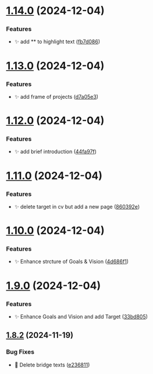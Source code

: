 # [1.14.0](https://github.com/zhumeisongsong/cv/compare/v1.13.0...v1.14.0) (2024-12-04)


### Features

* ✨ add ** to highlight text ([fb7d086](https://github.com/zhumeisongsong/cv/commit/fb7d0865d6deae3831ceb0216df025a2c634e14d))

# [1.13.0](https://github.com/zhumeisongsong/cv/compare/v1.12.0...v1.13.0) (2024-12-04)


### Features

* ✨ add frame of projects ([d7a05e3](https://github.com/zhumeisongsong/cv/commit/d7a05e39b64ac5953a4e2d99570171d09ac4274e))

# [1.12.0](https://github.com/zhumeisongsong/cv/compare/v1.11.0...v1.12.0) (2024-12-04)


### Features

* ✨ add brief introduction ([44fa97f](https://github.com/zhumeisongsong/cv/commit/44fa97f23c0ee369fbdff2d3f1fa99bf92849a55))

# [1.11.0](https://github.com/zhumeisongsong/cv/compare/v1.10.0...v1.11.0) (2024-12-04)


### Features

* ✨ delete target in cv but add a new page ([860392e](https://github.com/zhumeisongsong/cv/commit/860392e6060b9476d34b7800e6dfc3b5d203ced9))

# [1.10.0](https://github.com/zhumeisongsong/cv/compare/v1.9.0...v1.10.0) (2024-12-04)


### Features

* ✨ Enhance strcture of Goals & Vision ([4d686f1](https://github.com/zhumeisongsong/cv/commit/4d686f15da3f694ee8111acbe0493654af830a53))

# [1.9.0](https://github.com/zhumeisongsong/cv/compare/v1.8.2...v1.9.0) (2024-12-04)


### Features

* ✨ Enhance Goals and Vision and add Target ([33bd805](https://github.com/zhumeisongsong/cv/commit/33bd8051b52079876d49b5d7473b70473f6e2c35))

## [1.8.2](https://github.com/zhumeisongsong/cv/compare/v1.8.1...v1.8.2) (2024-11-19)


### Bug Fixes

* 🐛 Delete bridge texts ([e236811](https://github.com/zhumeisongsong/cv/commit/e23681107791c5ea99e1a73f9c96ff6b99ac83a7))
